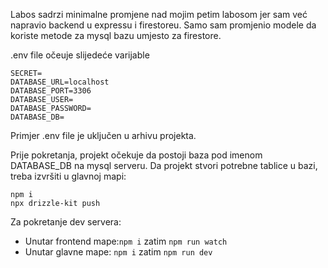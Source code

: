 Labos sadrzi minimalne promjene nad mojim petim labosom jer sam već napravio backend u expressu i firestoreu. Samo sam promjenio modele da koriste metode za mysql bazu umjesto za firestore.

.env file očeuje slijedeće varijable

```
SECRET=
DATABASE_URL=localhost
DATABASE_PORT=3306
DATABASE_USER=
DATABASE_PASSWORD=
DATABASE_DB=
```

Primjer .env file je uključen u arhivu projekta.



Prije pokretanja, projekt očekuje da postoji baza pod imenom DATABASE_DB na mysql serveru. Da projekt stvori potrebne tablice u bazi, treba izvršiti u glavnoj mapi:

```
npm i
npx drizzle-kit push
```

Za pokretanje dev servera:

- Unutar frontend mape:`npm i` zatim `npm run watch`
- Unutar glavne mape: `npm i` zatim `npm run dev`
